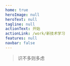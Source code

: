 ```yaml
---
home: true
heroImage: null
heroText: null
tagline: null
actionText: 开始
actionLink: /work/新技术学习
features: null
navbar: false
---
```

> 识不多则多虑